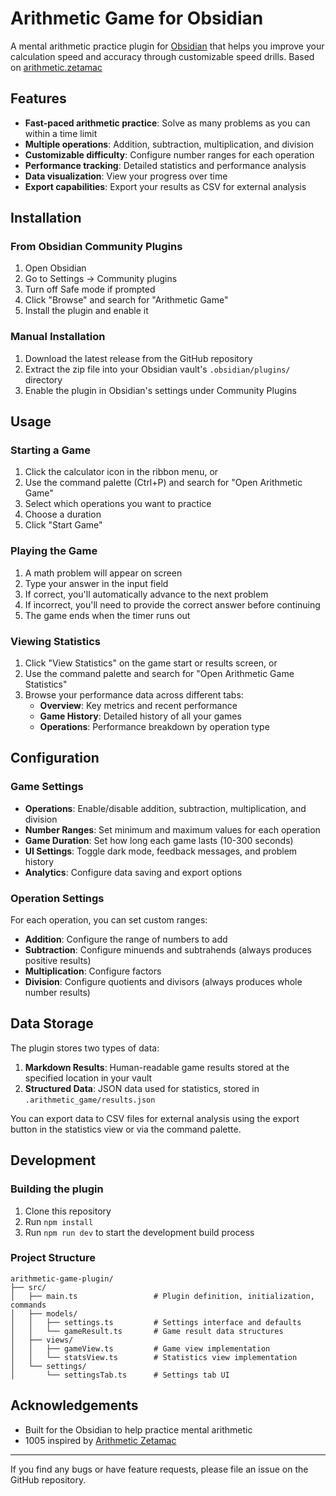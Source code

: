 # Arithmetic Game for Obsidian

A mental arithmetic practice plugin for [Obsidian](https://obsidian.md) that helps you improve your calculation speed and accuracy through customizable speed drills. Based on [arithmetic.zetamac](https://arithmetic.zetamac.com/)

## Features

- **Fast-paced arithmetic practice**: Solve as many problems as you can within a time limit
- **Multiple operations**: Addition, subtraction, multiplication, and division
- **Customizable difficulty**: Configure number ranges for each operation
- **Performance tracking**: Detailed statistics and performance analysis
- **Data visualization**: View your progress over time
- **Export capabilities**: Export your results as CSV for external analysis

## Installation

### From Obsidian Community Plugins

1. Open Obsidian
2. Go to Settings → Community plugins
3. Turn off Safe mode if prompted
4. Click "Browse" and search for "Arithmetic Game"
5. Install the plugin and enable it

### Manual Installation

1. Download the latest release from the GitHub repository
2. Extract the zip file into your Obsidian vault's `.obsidian/plugins/` directory
3. Enable the plugin in Obsidian's settings under Community Plugins

## Usage

### Starting a Game

1. Click the calculator icon in the ribbon menu, or
2. Use the command palette (Ctrl+P) and search for "Open Arithmetic Game"
3. Select which operations you want to practice
4. Choose a duration
5. Click "Start Game"

### Playing the Game

1. A math problem will appear on screen
2. Type your answer in the input field
3. If correct, you'll automatically advance to the next problem
4. If incorrect, you'll need to provide the correct answer before continuing
5. The game ends when the timer runs out

### Viewing Statistics

1. Click "View Statistics" on the game start or results screen, or
2. Use the command palette and search for "Open Arithmetic Game Statistics"
3. Browse your performance data across different tabs:
   - **Overview**: Key metrics and recent performance
   - **Game History**: Detailed history of all your games
   - **Operations**: Performance breakdown by operation type

## Configuration

### Game Settings

- **Operations**: Enable/disable addition, subtraction, multiplication, and division
- **Number Ranges**: Set minimum and maximum values for each operation
- **Game Duration**: Set how long each game lasts (10-300 seconds)
- **UI Settings**: Toggle dark mode, feedback messages, and problem history
- **Analytics**: Configure data saving and export options

### Operation Settings

For each operation, you can set custom ranges:

- **Addition**: Configure the range of numbers to add
- **Subtraction**: Configure minuends and subtrahends (always produces positive results)
- **Multiplication**: Configure factors
- **Division**: Configure quotients and divisors (always produces whole number results)

## Data Storage

The plugin stores two types of data:

1. **Markdown Results**: Human-readable game results stored at the specified location in your vault
2. **Structured Data**: JSON data used for statistics, stored in `.arithmetic_game/results.json`

You can export data to CSV files for external analysis using the export button in the statistics view or via the command palette.

## Development

### Building the plugin

1. Clone this repository
2. Run `npm install`
3. Run `npm run dev` to start the development build process

### Project Structure

```
arithmetic-game-plugin/
├── src/
│   ├── main.ts                 # Plugin definition, initialization, commands
│   ├── models/
│   │   ├── settings.ts         # Settings interface and defaults
│   │   └── gameResult.ts       # Game result data structures
│   ├── views/
│   │   ├── gameView.ts         # Game view implementation
│   │   └── statsView.ts        # Statistics view implementation 
│   └── settings/
│       └── settingsTab.ts      # Settings tab UI
```

## Acknowledgements

- Built for the Obsidian to help practice mental arithmetic
- 1005 inspired by [Arithmetic Zetamac](https://arithmetic.zetamac.com/)

---

If you find any bugs or have feature requests, please file an issue on the GitHub repository.
